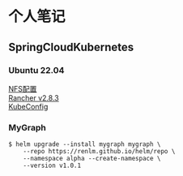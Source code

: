 # 个人笔记

## SpringCloudKubernetes

### Ubuntu 22.04
<a href="/doc/NFS.html" target="_blank">NFS配置</a>  
<a href="/doc/rancher/install/v2.8.3/Ubuntu.html" target="_blank">Rancher v2.8.3</a>  
<a href="/doc/rancher/install/v2.8.3/KubeConfig.html" target="_blank">KubeConfig</a>  

### MyGraph
	$ helm upgrade --install mygraph mygraph \
        --repo https://renlm.github.io/helm/repo \
        --namespace alpha --create-namespace \
        --version v1.0.1

